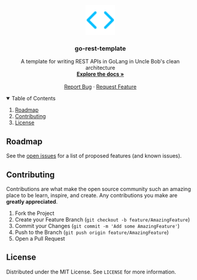<br />
<p align="center">
  <a href="https://github.com/mythio/go-rest-starter">
    <img src="images/logo.svg" alt="Logo" width="80" height="80">
  </a>

  <h3 align="center">go-rest-template</h3>

  <p align="center">
    A template for writing REST APIs in GoLang in Uncle Bob's clean architecture
    <br />
    <a href="https://github.com/mythio/go-rest-starter"><strong>Explore the docs »</strong></a>
    <br />
    <br />
    <a href="https://github.com/mythio/go-rest-starter/issues">Report Bug</a>
    ·
    <a href="https://github.com/mythio/go-rest-starter/issues">Request Feature</a>
  </p>
</p>

<details open="open">
  <summary>Table of Contents</summary>
  <ol>
    <li><a href="#roadmap">Roadmap</a></li>
    <li><a href="#contributing">Contributing</a></li>
    <li><a href="#license">License</a></li>
  </ol>
</details>

## Roadmap

See the [open issues](https://github.com/mythio/go-rest-starter/issues) for a list of proposed features (and known issues).

## Contributing

Contributions are what make the open source community such an amazing place to be learn, inspire, and create. Any contributions you make are **greatly appreciated**.

1. Fork the Project
2. Create your Feature Branch (`git checkout -b feature/AmazingFeature`)
3. Commit your Changes (`git commit -m 'Add some AmazingFeature'`)
4. Push to the Branch (`git push origin feature/AmazingFeature`)
5. Open a Pull Request

## License

Distributed under the MIT License. See `LICENSE` for more information.
